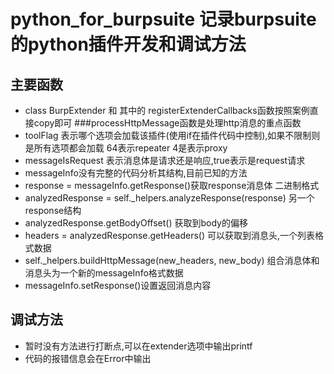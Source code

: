# python_for_burpsuite 记录burpsuite的python插件开发和调试方法

## 主要函数
* class BurpExtender 和 其中的 registerExtenderCallbacks函数按照案例直接copy即可
###processHttpMessage函数是处理http消息的重点函数
* toolFlag 表示哪个选项会加载该插件(使用if在插件代码中控制),如果不限制则是所有选项都会加载 64表示repeater 4是表示proxy
* messageIsRequest 表示消息体是请求还是响应,true表示是request请求
* messageInfo没有完整的代码分析其结构,目前已知的方法
* response = messageInfo.getResponse()获取response消息体 二进制格式
* analyzedResponse = self._helpers.analyzeResponse(response)  另一个response结构
* analyzedResponse.getBodyOffset() 获取到body的偏移
* headers = analyzedResponse.getHeaders() 可以获取到消息头,一个列表格式数据
* self._helpers.buildHttpMessage(new_headers, new_body) 组合消息体和消息头为一个新的messageInfo格式数据
* messageInfo.setResponse()设置返回消息内容


## 调试方法
* 暂时没有方法进行打断点,可以在extender选项中输出printf
* 代码的报错信息会在Error中输出
